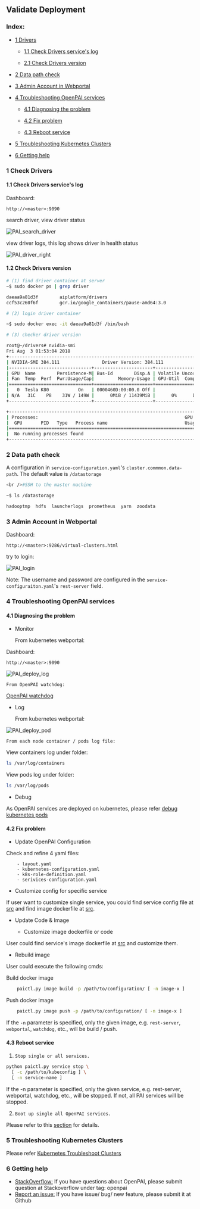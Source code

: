 <!--
  Copyright (c) Microsoft Corporation
  All rights reserved.

  MIT License

  Permission is hereby granted, free of charge, to any person obtaining a copy of this software and associated
  documentation files (the "Software"), to deal in the Software without restriction, including without limitation
  the rights to use, copy, modify, merge, publish, distribute, sublicense, and/or sell copies of the Software, and
  to permit persons to whom the Software is furnished to do so, subject to the following conditions:
  The above copyright notice and this permission notice shall be included in all copies or substantial portions of the Software.

  THE SOFTWARE IS PROVIDED *AS IS*, WITHOUT WARRANTY OF ANY KIND, EXPRESS OR IMPLIED, INCLUDING
  BUT NOT LIMITED TO THE WARRANTIES OF MERCHANTABILITY, FITNESS FOR A PARTICULAR PURPOSE AND
  NONINFRINGEMENT. IN NO EVENT SHALL THE AUTHORS OR COPYRIGHT HOLDERS BE LIABLE FOR ANY CLAIM,
  DAMAGES OR OTHER LIABILITY, WHETHER IN AN ACTION OF CONTRACT, TORT OR OTHERWISE, ARISING FROM,
  OUT OF OR IN CONNECTION WITH THE SOFTWARE OR THE USE OR OTHER DEALINGS IN THE SOFTWARE.
-->

## Validate Deployment

### Index:

- [1 Drivers](#gpu_check)
    
    - [1.1 Check Drivers service's log](#drivers_log)
    
    - [2.1 Check Drivers version](#drivers_version)

- [2 Data path check](#datapath_check)

- [3 Admin Account in Webportal](#admin_check)

- [4 Troubleshooting OpenPAI services](#troubleshooting_4)
    
    - [4.1 Diagnosing the problem](#troubleshooting_4.1)
    
    - [4.2 Fix problem](#troubleshooting_4.2)
    
    - [4.3 Reboot service](#troubleshooting_4.3)

- [5 Troubleshooting Kubernetes Clusters](#troubleshooting_5)

- [6 Getting help](#troubleshooting_6)

### 1 Check Drivers <a name="gpu_check"></a>

#### 1.1 Check Drivers service's log <a name="drivers_log"></a>

Dashboard:

    http://<master>:9090
    

search driver, view driver status

![PAI_search_driver](./images/PAI_search_driver.png)

view driver logs, this log shows driver in health status

![PAI_driver_right](./images/PAI_driver_right.png)

#### 1.2 Check Drivers version <a name="drivers_version"></a>

```bash
# (1) find driver container at server
~$ sudo docker ps | grep driver

daeaa9a81d3f        aiplatform/drivers                                    "/bin/sh -c ./inst..."   8 days ago          Up 8 days                                    k8s_nvidia-drivers_drivers-one-shot-d7fr4_default_9d91059c-9078-11e8-8aea-000d3ab5296b_0
ccf53c260f6f        gcr.io/google_containers/pause-amd64:3.0              "/pause"                 8 days ago          Up 8 days                                    k8s_POD_drivers-one-shot-d7fr4_default_9d91059c-9078-11e8-8aea-000d3ab5296b_0

# (2) login driver container

~$ sudo docker exec -it daeaa9a81d3f /bin/bash

# (3) checker driver version

root@~/drivers# nvidia-smi
Fri Aug  3 01:53:04 2018
+-----------------------------------------------------------------------------+
| NVIDIA-SMI 384.111                Driver Version: 384.111                   |
|-------------------------------+----------------------+----------------------+
| GPU  Name        Persistence-M| Bus-Id        Disp.A | Volatile Uncorr. ECC |
| Fan  Temp  Perf  Pwr:Usage/Cap|         Memory-Usage | GPU-Util  Compute M. |
|===============================+======================+======================|
|   0  Tesla K80           On   | 0000460D:00:00.0 Off |                    0 |
| N/A   31C    P8    31W / 149W |      0MiB / 11439MiB |      0%      Default |
+-------------------------------+----------------------+----------------------+

+-----------------------------------------------------------------------------+
| Processes:                                                       GPU Memory |
|  GPU       PID   Type   Process name                             Usage      |
|=============================================================================|
|  No running processes found                                                 |
+-----------------------------------------------------------------------------+

```

### 2 Data path check <a name="datapath_check"></a>

A configuration in ```service-configuration.yaml```'s ```cluster.commmon.data-path```. The default value is ```/datastorage```

```bash
<br />#SSH to the master machine

~$ ls /datastorage

hadooptmp  hdfs  launcherlogs  prometheus  yarn  zoodata

```

### 3 Admin Account in Webportal <a name="admin_check"></a>

Dashboard:

    http://<master>:9286/virtual-clusters.html
    

try to login:

![PAI_login](./images/PAI_login.png)

Note: The username and password are configured in the ```service-configuraiton.yaml```'s ```rest-server``` field.

### 4 Troubleshooting OpenPAI services <a name="troubleshooting_4"></a>

#### 4.1 Diagnosing the problem <a name="troubleshooting_4.1"></a>

- Monitor

    From kubernetes webportal:

Dashboard:

    http://<master>:9090
    

![PAI_deploy_log](./images/PAI_deploy_pod.png)

    From OpenPAI watchdog:

[OpenPAI watchdog](../../alerting/watchdog-metrics.md)

- Log

    From kubernetes webportal:

![PAI_deploy_pod](./images/PAI_deploy_log.png)

    From each node container / pods log file:

View containers log under folder:

```bash
ls /var/log/containers
```

View pods log under folder:

```bash
ls /var/log/pods
```

- Debug

As OpenPAI services are deployed on kubernetes, please refer [debug kubernetes pods](https://kubernetes.io/docs/tasks/debug-application-cluster/debug-pod-replication-controller/)

#### 4.2 Fix problem <a name="troubleshooting_4.2"></a>

- Update OpenPAI Configuration

Check and refine 4 yaml files:

        - layout.yaml
        - kubernetes-configuration.yaml
        - k8s-role-definition.yaml
        - serivices-configuration.yaml
    

- Customize config for specific service

If user want to customize single service, you could find service config file at [src](../../../../src) and find image dockerfile at [src](../../../src).

- Update Code & Image
    
    - Customize image dockerfile or code

User could find service's image dockerfile at [src](../../../../src) and customize them.

- Rebuild image

User could execute the following cmds:

Build docker image

```bash
    paictl.py image build -p /path/to/configuration/ [ -n image-x ]
```

Push docker image

```bash
    paictl.py image push -p /path/to/configuration/ [ -n image-x ]
```

If the `-n` parameter is specified, only the given image, e.g. `rest-server`, `webportal`, `watchdog`, etc., will be build / push.

#### 4.3 Reboot service <a name="troubleshooting_4.3"></a>

1.     Stop single or all services.

```bash
python paictl.py service stop \
  [ -c /path/to/kubeconfig ] \
  [ -n service-name ]
```

If the -n parameter is specified, only the given service, e.g. rest-server, webportal, watchdog, etc., will be stopped. If not, all PAI services will be stopped.

2.     Boot up single all OpenPAI services.

Please refer to this [section](./distributed-deploy.md#c-step-5) for details.

### 5 Troubleshooting Kubernetes Clusters <a name="troubleshooting_5"></a>

Please refer [Kubernetes Troubleshoot Clusters](https://kubernetes.io/docs/tasks/debug-application-cluster/debug-cluster/)

### 6 Getting help <a name="troubleshooting_6"></a>

- [StackOverflow:](../../../docs/stackoverflow.md) If you have questions about OpenPAI, please submit question at Stackoverflow under tag: openpai
- [Report an issue:](https://github.com/Microsoft/pai/wiki/Issue-tracking) If you have issue/ bug/ new feature, please submit it at Github
